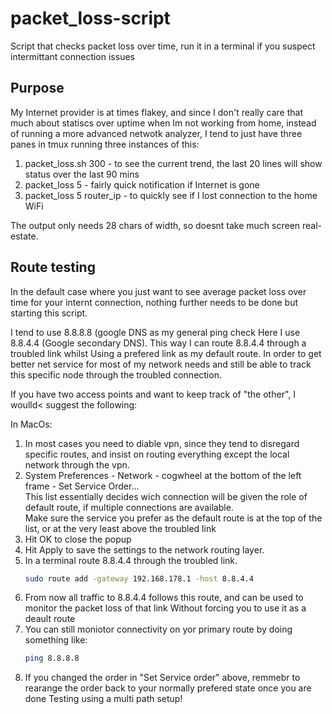# packet_loss-script
Script that checks packet loss over time, run it in a terminal if you suspect intermittant connection issues

## Purpose

My Internet provider is at times flakey, and since I don't really care that much about statiscs over uptime when Im not working from home, instead of running a more advanced netwotk analyzer, I tend to just have three panes in tmux running three instances of this: 

1. packet_loss.sh 300 - to see the current trend, the last 20 lines will show status over the last 90 mins
5. packet_loss 5 - fairly quick notification if Internet is gone
3. packet_loss 5 router_ip - to quickly see if I lost connection to the home WiFi

The output only needs 28 chars of width, so doesnt take much screen real-estate.

## Route testing

 In the default case where you just want to see average packet loss
 over time for your internt connection, nothing further needs to be done 
 but starting this script.

 I tend to use 8.8.8.8 (google DNS as my general ping check
 Here I use 8.8.4.4 (Google secondary DNS).
 This way I can route 8.8.4.4 through a troubled link whilst
 Using a prefered link as my default route. In order to get better
 net service for most of my network needs and still be able to track
 this specific node through the troubled connection.

 If you have two access points and want to keep track of "the other",
 I woulld< suggest the following:

 In MacOs:

 1. In most cases you need to diable vpn, since they tend to
    disregard specific routes, and insist on routing everything
    except the local network through the vpn.
 1. System Preferences - Network - cogwheel at the bottom of the
    left frame - Set Service Order...<br>
    This list essentially decides wich connection will be given the role of default route, if multiple connections are available.<br>
    Make sure the service you prefer as the default route is at
    the top of the list, or at the very least above the troubled link
 1. Hit OK to close the popup
 1. Hit Apply to save the settings to the network routing layer.
 1. In a terminal route 8.8.4.4 through the troubled link.
    ```bash 
    sudo route add -gateway 192.168.178.1 -host 8.8.4.4
    ```
 6.  From now all traffic to 8.8.4.4 follows this route,
    and can be used to monitor the packet loss of that link
    Without forcing you to use it as a deault route
 1. You can still moniotor connectivity on yor primary
    route by doing something like:  
    ```bash 
    ping 8.8.8.8
    ```
 1. If you changed the order in "Set Service order" above,
    remmebr to rearange the order back to your normally prefered
    state once you are done Testing using a multi path setup!
